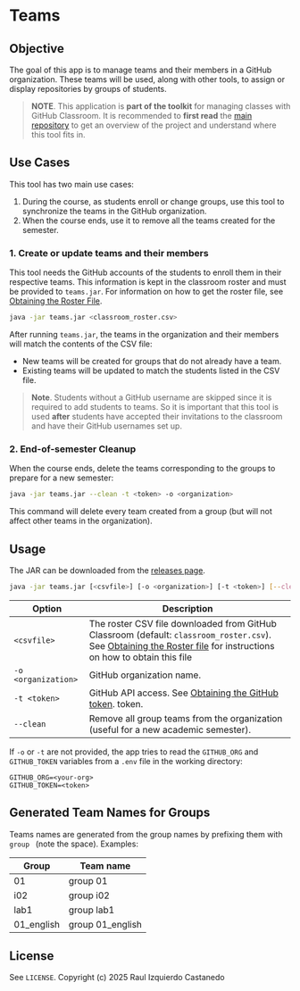 # Teams

## Objective

The goal of this app is to manage teams and their members in a GitHub organization. These teams will be used, along with other tools, to assign or display repositories by groups of students.

> **NOTE**. This application is **part of the toolkit** for managing classes with GitHub Classroom. It is recommended to **first read** the [main repository](https://github.com/raul-izquierdo/classroom-tools) to get an overview of the project and understand where this tool fits in.

## Use Cases

This tool has two main use cases:
1) During the course, as students enroll or change groups, use this tool to synchronize the teams in the GitHub organization.
2) When the course ends, use it to remove all the teams created for the semester.


### 1. Create or update teams and their members

This tool needs the GitHub accounts of the students to enroll them in their respective teams. This information is kept in the classroom roster and must be provided to `teams.jar`. For information on how to get the roster file, see [Obtaining the Roster File](https://github.com/raul-izquierdo/classroom-tools#obtaining-the-roster-file).

```bash
java -jar teams.jar <classroom_roster.csv>
```

After running `teams.jar`, the teams in the organization and their members will match the contents of the CSV file:
- New teams will be created for groups that do not already have a team.
- Existing teams will be updated to match the students listed in the CSV file.

> **Note**. Students without a GitHub username are skipped since it is required to add students to teams. So it is important that this tool is used **after** students have accepted their invitations to the classroom and have their GitHub usernames set up.


### 2. End-of-semester Cleanup

When the course ends, delete the teams corresponding to the groups to prepare for a new semester:

```bash
java -jar teams.jar --clean -t <token> -o <organization>
```

This command will delete every team created from a group (but will not affect other teams in the organization).


## Usage

The JAR can be downloaded from the [releases page](https://github.com/raul-izquierdo/teams/releases).

```bash
java -jar teams.jar [<csvfile>] [-o <organization>] [-t <token>] [--clean]
```

| Option              | Description                                                                                                                            |
| ------------------- | ------------------------------------------------------------------------------------------- |
| `<csvfile>`         | The roster CSV file downloaded from GitHub Classroom (default: `classroom_roster.csv`). See [Obtaining the Roster file](https://github.com/raul-izquierdo/classroom-tools#obtaining-the-roster-file) for instructions on how to obtain this file                                                |
| `-o <organization>` | GitHub organization name.                                                                                                              |
| `-t <token>`        | GitHub API access. See [Obtaining the GitHub token](https://github.com/raul-izquierdo/classroom-tools#obtaining-the-github-token). token.                                                                                                               |
| `--clean`           | Remove all group teams from the organization (useful for a new academic semester).                                                     |

If `-o` or `-t` are not provided, the app tries to read the `GITHUB_ORG` and `GITHUB_TOKEN` variables from a `.env` file in the working directory:
```dotenv
GITHUB_ORG=<your-org>
GITHUB_TOKEN=<token>
```

## Generated Team Names for Groups

Teams names are generated from the group names by prefixing them with `group ` (note the space). Examples:

| Group      | Team name         |
|------------|-------------------|
| 01         | group 01          |
| i02        | group i02         |
| lab1       | group lab1        |
| 01_english | group 01_english  |


## License

See `LICENSE`.
Copyright (c) 2025 Raul Izquierdo Castanedo
